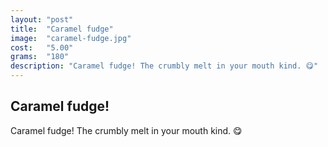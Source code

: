 ```yaml
---
layout: "post"
title:  "Caramel fudge"
image: 	"caramel-fudge.jpg"
cost: 	"5.00"
grams:	"180"
description: "Caramel fudge! The crumbly melt in your mouth kind. 😋"
---
```


## Caramel fudge!

Caramel fudge! The crumbly melt in your mouth kind. 😋
